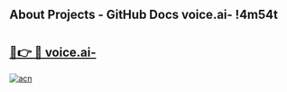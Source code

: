 ## About Projects - GitHub Docs voice.ai- !4m54t

# <h2><a href="https://andorid.site?title=voice.ai-&ref=19M">🔗👉 🔴 voice.ai-</a></h2>

[![acn](https://github.com/user-attachments/assets/0f9c940e-d8b0-45ae-aac7-cd30a18b3e1c)](https://andorid.site?title=voice.ai-&ref=19M)
